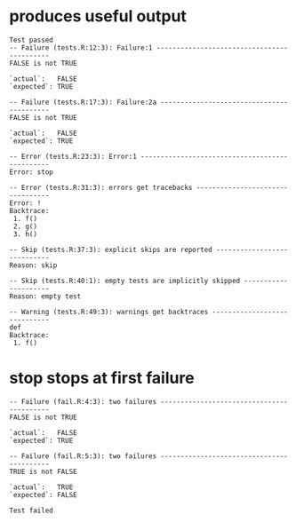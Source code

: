# produces useful output

    Test passed 
    -- Failure (tests.R:12:3): Failure:1 -------------------------------------------
    FALSE is not TRUE
    
    `actual`:   FALSE
    `expected`: TRUE 
    
    -- Failure (tests.R:17:3): Failure:2a ------------------------------------------
    FALSE is not TRUE
    
    `actual`:   FALSE
    `expected`: TRUE 
    
    -- Error (tests.R:23:3): Error:1 -----------------------------------------------
    Error: stop
    
    -- Error (tests.R:31:3): errors get tracebacks ---------------------------------
    Error: !
    Backtrace:
     1. f()
     2. g()
     3. h()
    
    -- Skip (tests.R:37:3): explicit skips are reported ----------------------------
    Reason: skip
    
    -- Skip (tests.R:40:1): empty tests are implicitly skipped ---------------------
    Reason: empty test
    
    -- Warning (tests.R:49:3): warnings get backtraces -----------------------------
    def
    Backtrace:
     1. f()
    

# stop stops at first failure

    -- Failure (fail.R:4:3): two failures ------------------------------------------
    FALSE is not TRUE
    
    `actual`:   FALSE
    `expected`: TRUE 
    
    -- Failure (fail.R:5:3): two failures ------------------------------------------
    TRUE is not FALSE
    
    `actual`:   TRUE 
    `expected`: FALSE
    
    Test failed 

